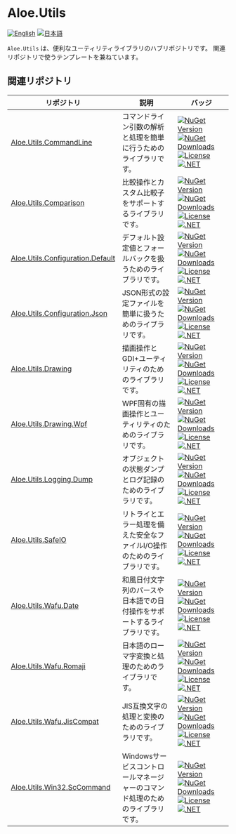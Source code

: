 # Aloe.Utils

[![English](https://img.shields.io/badge/Language-English-blue)](./README.md)
[![日本語](https://img.shields.io/badge/言語-日本語-blue)](./README.ja.md)

`Aloe.Utils` は、便利なユーティリティライブラリのハブリポジトリです。
関連リポジトリで使うテンプレートを兼ねています。

## 関連リポジトリ

| リポジトリ | 説明 | バッジ |
|------------|------|--------|
| [Aloe.Utils.CommandLine](https://github.com/ted-sharp/aloe-utils-commandline) | コマンドライン引数の解析と処理を簡単に行うためのライブラリです。 | [![NuGet Version](https://img.shields.io/nuget/v/Aloe.Utils.CommandLine.svg)](https://www.nuget.org/packages/Aloe.Utils.CommandLine) [![NuGet Downloads](https://img.shields.io/nuget/dt/Aloe.Utils.CommandLine.svg)](https://www.nuget.org/packages/Aloe.Utils.CommandLine) [![License](https://img.shields.io/github/license/ted-sharp/aloe-utils-commandline.svg)](LICENSE) [![.NET](https://img.shields.io/badge/.NET-9.0-blue.svg)](https://dotnet.microsoft.com/download/dotnet/9.0) |
| [Aloe.Utils.Comparison](https://github.com/ted-sharp/aloe-utils-comparison) | 比較操作とカスタム比較子をサポートするライブラリです。 | [![NuGet Version](https://img.shields.io/nuget/v/Aloe.Utils.Comparison.svg)](https://www.nuget.org/packages/Aloe.Utils.Comparison) [![NuGet Downloads](https://img.shields.io/nuget/dt/Aloe.Utils.Comparison.svg)](https://www.nuget.org/packages/Aloe.Utils.Comparison) [![License](https://img.shields.io/github/license/ted-sharp/aloe-utils-comparison.svg)](LICENSE) [![.NET](https://img.shields.io/badge/.NET-9.0-blue.svg)](https://dotnet.microsoft.com/download/dotnet/9.0) |
| [Aloe.Utils.Configuration.Default](https://github.com/ted-sharp/aloe-utils-configuration-default) | デフォルト設定値とフォールバックを扱うためのライブラリです。 | [![NuGet Version](https://img.shields.io/nuget/v/Aloe.Utils.Configuration.Default.svg)](https://www.nuget.org/packages/Aloe.Utils.Configuration.Default) [![NuGet Downloads](https://img.shields.io/nuget/dt/Aloe.Utils.Configuration.Default.svg)](https://www.nuget.org/packages/Aloe.Utils.Configuration.Default) [![License](https://img.shields.io/github/license/ted-sharp/aloe-utils-configuration-default.svg)](LICENSE) [![.NET](https://img.shields.io/badge/.NET-9.0-blue.svg)](https://dotnet.microsoft.com/download/dotnet/9.0) |
| [Aloe.Utils.Configuration.Json](https://github.com/ted-sharp/aloe-utils-configuration-json) | JSON形式の設定ファイルを簡単に扱うためのライブラリです。 | [![NuGet Version](https://img.shields.io/nuget/v/Aloe.Utils.Configuration.Json.svg)](https://www.nuget.org/packages/Aloe.Utils.Configuration.Json) [![NuGet Downloads](https://img.shields.io/nuget/dt/Aloe.Utils.Configuration.Json.svg)](https://www.nuget.org/packages/Aloe.Utils.Configuration.Json) [![License](https://img.shields.io/github/license/ted-sharp/aloe-utils-configuration-json.svg)](LICENSE) [![.NET](https://img.shields.io/badge/.NET-9.0-blue.svg)](https://dotnet.microsoft.com/download/dotnet/9.0) |
| [Aloe.Utils.Drawing](https://github.com/ted-sharp/aloe-utils-drawing) | 描画操作とGDI+ユーティリティのためのライブラリです。 | [![NuGet Version](https://img.shields.io/nuget/v/Aloe.Utils.Drawing.svg)](https://www.nuget.org/packages/Aloe.Utils.Drawing) [![NuGet Downloads](https://img.shields.io/nuget/dt/Aloe.Utils.Drawing.svg)](https://www.nuget.org/packages/Aloe.Utils.Drawing) [![License](https://img.shields.io/github/license/ted-sharp/aloe-utils-drawing.svg)](LICENSE) [![.NET](https://img.shields.io/badge/.NET-9.0-blue.svg)](https://dotnet.microsoft.com/download/dotnet/9.0) |
| [Aloe.Utils.Drawing.Wpf](https://github.com/ted-sharp/aloe-utils-drawing-wpf) | WPF固有の描画操作とユーティリティのためのライブラリです。 | [![NuGet Version](https://img.shields.io/nuget/v/Aloe.Utils.Drawing.Wpf.svg)](https://www.nuget.org/packages/Aloe.Utils.Drawing.Wpf) [![NuGet Downloads](https://img.shields.io/nuget/dt/Aloe.Utils.Drawing.Wpf.svg)](https://www.nuget.org/packages/Aloe.Utils.Drawing.Wpf) [![License](https://img.shields.io/github/license/ted-sharp/aloe-utils-drawing-wpf.svg)](LICENSE) [![.NET](https://img.shields.io/badge/.NET-9.0-blue.svg)](https://dotnet.microsoft.com/download/dotnet/9.0) |
| [Aloe.Utils.Logging.Dump](https://github.com/ted-sharp/aloe-utils-logging-dump) | オブジェクトの状態ダンプとログ記録のためのライブラリです。 | [![NuGet Version](https://img.shields.io/nuget/v/Aloe.Utils.Logging.Dump.svg)](https://www.nuget.org/packages/Aloe.Utils.Logging.Dump) [![NuGet Downloads](https://img.shields.io/nuget/dt/Aloe.Utils.Logging.Dump.svg)](https://www.nuget.org/packages/Aloe.Utils.Logging.Dump) [![License](https://img.shields.io/github/license/ted-sharp/aloe-utils-logging-dump.svg)](LICENSE) [![.NET](https://img.shields.io/badge/.NET-9.0-blue.svg)](https://dotnet.microsoft.com/download/dotnet/9.0) |
| [Aloe.Utils.SafeIO](https://github.com/ted-sharp/aloe-utils-safeio) | リトライとエラー処理を備えた安全なファイルI/O操作のためのライブラリです。 | [![NuGet Version](https://img.shields.io/nuget/v/Aloe.Utils.SafeIO.svg)](https://www.nuget.org/packages/Aloe.Utils.SafeIO) [![NuGet Downloads](https://img.shields.io/nuget/dt/Aloe.Utils.SafeIO.svg)](https://www.nuget.org/packages/Aloe.Utils.SafeIO) [![License](https://img.shields.io/github/license/ted-sharp/aloe-utils-safeio.svg)](LICENSE) [![.NET](https://img.shields.io/badge/.NET-9.0-blue.svg)](https://dotnet.microsoft.com/download/dotnet/9.0) |
| [Aloe.Utils.Wafu.Date](https://github.com/ted-sharp/aloe-utils-wafu-date) | 和風日付文字列のパースや日本語での日付操作をサポートするライブラリです。 | [![NuGet Version](https://img.shields.io/nuget/v/Aloe.Utils.Wafu.Date.svg)](https://www.nuget.org/packages/Aloe.Utils.Wafu.Date) [![NuGet Downloads](https://img.shields.io/nuget/dt/Aloe.Utils.Wafu.Date.svg)](https://www.nuget.org/packages/Aloe.Utils.Wafu.Date) [![License](https://img.shields.io/github/license/ted-sharp/aloe-utils-wafu-date.svg)](LICENSE) [![.NET](https://img.shields.io/badge/.NET-9.0-blue.svg)](https://dotnet.microsoft.com/download/dotnet/9.0) |
| [Aloe.Utils.Wafu.Romaji](https://github.com/ted-sharp/aloe-utils-wafu-romaji) | 日本語のローマ字変換と処理のためのライブラリです。 | [![NuGet Version](https://img.shields.io/nuget/v/Aloe.Utils.Wafu.Romaji.svg)](https://www.nuget.org/packages/Aloe.Utils.Wafu.Romaji) [![NuGet Downloads](https://img.shields.io/nuget/dt/Aloe.Utils.Wafu.Romaji.svg)](https://www.nuget.org/packages/Aloe.Utils.Wafu.Romaji) [![License](https://img.shields.io/github/license/ted-sharp/aloe-utils-wafu-romaji.svg)](LICENSE) [![.NET](https://img.shields.io/badge/.NET-9.0-blue.svg)](https://dotnet.microsoft.com/download/dotnet/9.0) |
| [Aloe.Utils.Wafu.JisCompat](https://github.com/ted-sharp/aloe-utils-wafu-jiscompat) | JIS互換文字の処理と変換のためのライブラリです。 | [![NuGet Version](https://img.shields.io/nuget/v/Aloe.Utils.Wafu.JisCompat.svg)](https://www.nuget.org/packages/Aloe.Utils.Wafu.JisCompat) [![NuGet Downloads](https://img.shields.io/nuget/dt/Aloe.Utils.Wafu.JisCompat.svg)](https://www.nuget.org/packages/Aloe.Utils.Wafu.JisCompat) [![License](https://img.shields.io/github/license/ted-sharp/aloe-utils-wafu-jiscompat.svg)](LICENSE) [![.NET](https://img.shields.io/badge/.NET-9.0-blue.svg)](https://dotnet.microsoft.com/download/dotnet/9.0) |
| [Aloe.Utils.Win32.ScCommand](https://github.com/ted-sharp/aloe-utils-win32-sccommand) | Windowsサービスコントロールマネージャーのコマンド処理のためのライブラリです。 | [![NuGet Version](https://img.shields.io/nuget/v/Aloe.Utils.Win32.ScCommand.svg)](https://www.nuget.org/packages/Aloe.Utils.Win32.ScCommand) [![NuGet Downloads](https://img.shields.io/nuget/dt/Aloe.Utils.Win32.ScCommand.svg)](https://www.nuget.org/packages/Aloe.Utils.Win32.ScCommand) [![License](https://img.shields.io/github/license/ted-sharp/aloe-utils-win32-sccommand.svg)](LICENSE) [![.NET](https://img.shields.io/badge/.NET-9.0-blue.svg)](https://dotnet.microsoft.com/download/dotnet/9.0) |
